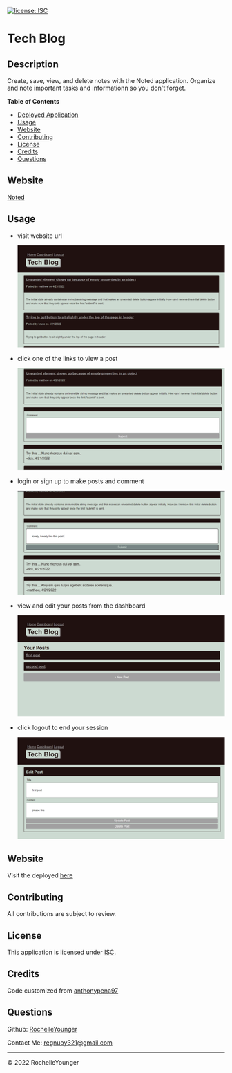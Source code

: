   [![license: ISC](https://img.shields.io/badge/License-ISC-lightblue)](https://opensource.org/licenses/ISC)
  
# Tech Blog

## Description

Create, save, view, and delete notes with the Noted application. Organize and note important tasks and informationn so you don't forget.


**Table of Contents**

  * [Deployed Application](#website)
  * [Usage](#usage)
  * [Website](#website)
  * [Contributing](#contributing)
  * [License](#license)
  * [Credits](#credits)
  * [Questions](#questions)


## Website

[Noted](https://stormy-ravine-87920.herokuapp.com)


## Usage

 - visit website url

    ![website homepage ](./assets/images/img0.png)

 - click one of the links to view a post

    ![click get started ](./assets/images/img1.png)

 - login or sign up to make posts and comment

    ![create and save note](./assets/images/img2.png)

 - view and edit your posts from the dashboard

    ![view selected note](./assets/images/img3.png)

 - click logout to end your session
    
    ![click plus sign to add new note ](./assets/images/img4.png)

## Website

Visit the deployed [here]()


## Contributing

All contributions are subject to review.


## License
  
This application is licensed under [ISC](https://opensource.org/licenses/ISC).


## Credits
  
Code customized from [anthonypena97](https://github.com/anthonypena97/note-taker)


## Questions

Github: [RochelleYounger](https://github.com/RochelleYounger)

Contact Me: [regnuoy321@gmail.com](mailto:regnuoy321@gmail.com)

---
© 2022 RochelleYounger
